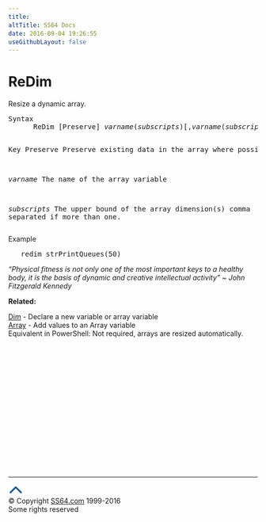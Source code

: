 ```yaml
---
title:
altTitle: SS64 Docs
date: 2016-09-04 19:26:55
useGithubLayout: false
---
```

<!-- #BeginLibraryItem "/Library/head_vb.lbi" --><!-- #EndLibraryItem --><h1>ReDim</h1> 
<p>Resize a dynamic array.</p>
<pre>Syntax 
      ReDim [Preserve] <i>varname</i>(<i>subscripts</i>)[,<i>varname</i>(<i>subscripts</i>)]...

Key
   Preserve    Preserve existing data in the array where possible

   <i>varname</i>     The name of the array variable

   <i>subscripts</i>  The upper bound of the array dimension(s)
               comma separated if more than one.
</pre>
<p>Example</p>
<pre>   redim strPrintQueues(50)</pre>
<p class="quote"><i>“Physical fitness is not only one of the most important keys to a healthy body, it is the basis of dynamic and creative intellectual activity” ~ John Fitzgerald Kennedy</i></p>
<p><b>Related:</b></p>
<p>       <a href="dim.html">Dim</a> - Declare a new variable or array variable<br>
<a href="array.html">Array</a> - Add values to an Array variable<br>
Equivalent in PowerShell: Not required, arrays are resized automatically. </p><!-- #BeginLibraryItem "/Library/foot_vb.lbi" --><p>
<!-- VB300 -->
<ins class="adsbygoogle" style="display:inline-block;width:300px;height:250px" data-ad-client="ca-pub-6140977852749469" data-ad-slot="1683739502"></ins>
<script>
(adsbygoogle = window.adsbygoogle || []).push({});
</script></p>
<hr>
<div id="bl" class="footer"><a href="redim.html#"><img src="../images/top.png" width="30" height="22" alt="Back to the Top"></a></div>
<div id="br" class="footer, tagline">© Copyright <a href="http://ss64.com/">SS64.com</a> 1999-2016<br>
Some rights reserved</div><!-- #EndLibraryItem -->


